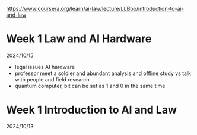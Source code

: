 https://www.coursera.org/learn/ai-law/lecture/LLBbo/introduction-to-ai-and-law

# Week 1 Law and AI Hardware

2024/10/15

- legal issues AI hardware
- professor meet a soldier and abundant analysis and offline study vs talk with people and field research
- quantum computer, bit can be set as 1 and 0 in the same time

# Week 1 Introduction to AI and Law

2024/10/13
